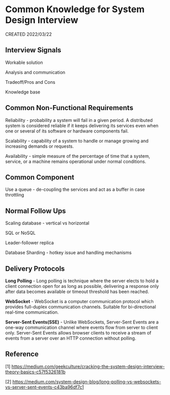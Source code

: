 # Common Knowledge for System Design Interview

CREATED 2022/03/22

## Interview Signals

Workable solution

Analysis and communication

Tradeoff/Pros and Cons

Knowledge base

## Common Non-Functional Requirements

Reliability - probability a system will fail in a given period. A distributed system is considered reliable if it keeps delivering its services even when one or several of its software or hardware components fail.

Scalability - capability of a system to handle or manage growing and increasing demands or requests.

Availability - simple measure of the percentage of time that a system, service, or a machine remains operational under normal conditions.

## Common Component

Use a queue - de-coupling the services and act as a buffer in case throttling

## Normal Follow Ups

Scaling database - vertical vs horizontal

SQL or NoSQL

Leader-follower replica

Database Sharding - hotkey issue and handling mechanisms

## Delivery Protocols

**Long Polling** - Long polling is technique where the server elects to hold a client connection open for as long as possible, delivering a response only after data becomes available or timeout threshold has been reached.

**WebSocket** - WebSocket is a computer communication protocol which provides full-duplex communication channels. Suitable for bi-directional real-time communication.

**Server-Sent Events(SSE)** - Unlike WebSockets, Server-Sent Events are a one-way communication channel where events flow from server to client only. Server-Sent Events allows browser clients to receive a stream of events from a server over an HTTP connection without polling.

## Reference

[1] <https://medium.com/geekculture/cracking-the-system-design-interview-theory-basics-c57f5326181b>

[2] <https://medium.com/system-design-blog/long-polling-vs-websockets-vs-server-sent-events-c43ba96df7c1>
